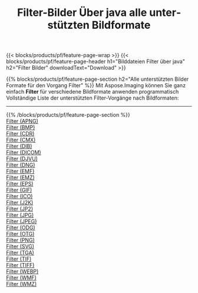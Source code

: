 ﻿---
title: Filter-Bilder Über java alle unterstützten Bildformate 
weight: 3920
url: /de/java/filter 
lang: de
langdirlevel: 2
locales: zh-hans,ja,it,ru,de,es,fr,nl,id,lt,pl,pt,vi,tr,ko,zh-hant,ar,hi,th,sv,cs,uk,he
description: Mit Aspose.Imaging können Sie ganz einfach Filter Bilder über java
---

{{< blocks/products/pf/feature-page-wrap >}}
{{< blocks/products/pf/feature-page-header h1="Bilddateien Filter über java" h2="Filter Bilder" downloadText="Download" >}}


{{% blocks/products/pf/feature-page-section  h2="Alle unterstützten Bilder Formate für den Vorgang Filter" %}}
Mit Aspose.Imaging können Sie ganz einfach **Filter** für verschiedene Bildformate anwenden programmatisch
<br/>
Vollständige Liste der unterstützten Filter-Vorgänge nach Bildformaten:
<hr/>
{{% /blocks/products/pf/feature-page-section %}}
<div class="container-fluid productfamilypage bg-gray">
    <div class="convertypes bg-gray agp-content section">
        <div class="container">
		<div class="row other-converters">
		    <div class='col-md-2 other-converter remove-lp remove-rp'><a href="/imaging/de/java/filter/apng" >Filter (APNG)</a></div><div class='col-md-2 other-converter remove-lp remove-rp'><a href="/imaging/de/java/filter/bmp" >Filter (BMP)</a></div><div class='col-md-2 other-converter remove-lp remove-rp'><a href="/imaging/de/java/filter/cdr" >Filter (CDR)</a></div><div class='col-md-2 other-converter remove-lp remove-rp'><a href="/imaging/de/java/filter/cmx" >Filter (CMX)</a></div><div class='col-md-2 other-converter remove-lp remove-rp'><a href="/imaging/de/java/filter/dib" >Filter (DIB)</a></div><div class='col-md-2 other-converter remove-lp remove-rp'><a href="/imaging/de/java/filter/dicom" >Filter (DICOM)</a></div><div class='col-md-2 other-converter remove-lp remove-rp'><a href="/imaging/de/java/filter/djvu" >Filter (DJVU)</a></div><div class='col-md-2 other-converter remove-lp remove-rp'><a href="/imaging/de/java/filter/dng" >Filter (DNG)</a></div><div class='col-md-2 other-converter remove-lp remove-rp'><a href="/imaging/de/java/filter/emf" >Filter (EMF)</a></div><div class='col-md-2 other-converter remove-lp remove-rp'><a href="/imaging/de/java/filter/emz" >Filter (EMZ)</a></div><div class='col-md-2 other-converter remove-lp remove-rp'><a href="/imaging/de/java/filter/eps" >Filter (EPS)</a></div><div class='col-md-2 other-converter remove-lp remove-rp'><a href="/imaging/de/java/filter/gif" >Filter (GIF)</a></div><div class='col-md-2 other-converter remove-lp remove-rp'><a href="/imaging/de/java/filter/ico" >Filter (ICO)</a></div><div class='col-md-2 other-converter remove-lp remove-rp'><a href="/imaging/de/java/filter/j2k" >Filter (J2K)</a></div><div class='col-md-2 other-converter remove-lp remove-rp'><a href="/imaging/de/java/filter/jp2" >Filter (JP2)</a></div><div class='col-md-2 other-converter remove-lp remove-rp'><a href="/imaging/de/java/filter/jpg" >Filter (JPG)</a></div><div class='col-md-2 other-converter remove-lp remove-rp'><a href="/imaging/de/java/filter/jpeg" >Filter (JPEG)</a></div><div class='col-md-2 other-converter remove-lp remove-rp'><a href="/imaging/de/java/filter/odg" >Filter (ODG)</a></div><div class='col-md-2 other-converter remove-lp remove-rp'><a href="/imaging/de/java/filter/otg" >Filter (OTG)</a></div><div class='col-md-2 other-converter remove-lp remove-rp'><a href="/imaging/de/java/filter/png" >Filter (PNG)</a></div><div class='col-md-2 other-converter remove-lp remove-rp'><a href="/imaging/de/java/filter/svg" >Filter (SVG)</a></div><div class='col-md-2 other-converter remove-lp remove-rp'><a href="/imaging/de/java/filter/tga" >Filter (TGA)</a></div><div class='col-md-2 other-converter remove-lp remove-rp'><a href="/imaging/de/java/filter/tif" >Filter (TIF)</a></div><div class='col-md-2 other-converter remove-lp remove-rp'><a href="/imaging/de/java/filter/tiff" >Filter (TIFF)</a></div><div class='col-md-2 other-converter remove-lp remove-rp'><a href="/imaging/de/java/filter/webp" >Filter (WEBP)</a></div><div class='col-md-2 other-converter remove-lp remove-rp'><a href="/imaging/de/java/filter/wmf" >Filter (WMF)</a></div><div class='col-md-2 other-converter remove-lp remove-rp'><a href="/imaging/de/java/filter/wmz" >Filter (WMZ)</a></div>
                </div>
        </div>
    </div>
</div>
<br/>


